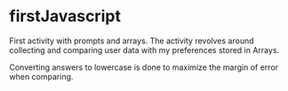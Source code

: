 # firstJavascript
First activity with prompts and arrays. The activity revolves around collecting and comparing user data with my preferences stored in Arrays.

Converting answers to lowercase is done to maximize the margin of error when comparing.
